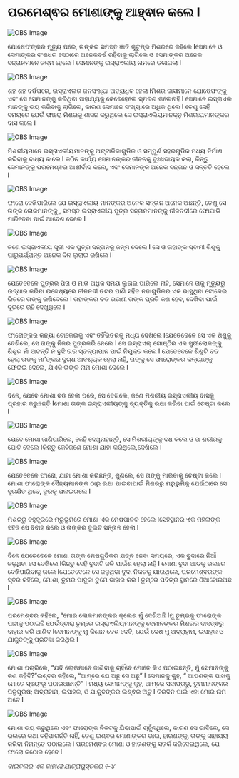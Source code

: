 # ପରମେଶ୍ଵର ମୋଶାଙ୍କୁ ଆହ୍ଵାନ କଲେ I

![OBS Image](https://cdn.door43.org/obs/jpg/360px/obs-en-09-01.jpg)

ଯୋଷେଫଙ୍କର ମୃତ୍ୟୁ ପରେ, ତାଙ୍କର ସମସ୍ତ ଜ୍ଞାତି କୁଟୁମ୍ଭ ମିଶରରେ ରହିଲେ Iସେମାନେ ଓ ସେମାଙ୍କର ବଂଶଧର ସେଠାରେ ଅନେକବର୍ଷ ରହିବାକୁ ଲାଗିଲେ ଓ ସେମାଙ୍କର ଅନେକ ସନ୍ତାନମାନେ ଜନ୍ମ ହେଲେ I ସେମାନଙ୍କୁ ଇସ୍ରାଏଲୀୟ ନାମରେ ଡକାଗଲା I  

![OBS Image](https://cdn.door43.org/obs/jpg/360px/obs-en-09-02.jpg)

ଶହ ଶହ ବର୍ଷପରେ, ଇସ୍ରାଏଲର ଜନସଂଖ୍ୟା ଅତ୍ୟଧିକ ହେଲା Iମିଶର ବାସୀମାନେ ଯୋଷେଫଙ୍କୁ ଏବଂ ସେ ସେମାନଙ୍କୁ କରିଥିବା ସାହାଯ୍ୟକୁ କେବେହେଲେ ସ୍ମରଣ କଲେନାହି I  ସେମାନେ ଇସ୍ରାଏଲ ମାନଙ୍କୁ ଭୟ କରିବାକୁ ଲାଗିଲେ, କାରଣ ସେମାନେ ସଂଖ୍ୟାରେ ଅଧିକ ଥିଲେ I ତେଣୁ ସେହି ସମୟରେ ଯେଉଁ ଫାରୋ ମିଶରକୁ ଶାସନ କରୁଥିଲେ ସେ ଇସ୍ରାଏଲିୟମାନକ୍ନୁ ମିଶରୀୟମାନଙ୍କର ଦାସ କଲେ I

![OBS Image](https://cdn.door43.org/obs/jpg/360px/obs-en-09-03.jpg)

ମିଶରୀୟମାନେ ଇସ୍ରାଏଲୀୟମାନଙ୍କୁ ଅଟ୍ଟାଳିକାଗୁଡିକ ଓ ସମ୍ପୁର୍ଣ ସହରଗୁଡିକ ମଧ୍ୟ ନିର୍ମାଣ କରିବାକୁ ବାଧ୍ୟ କାଲେ I କଠିନ କାର୍ଯ୍ୟ ସେମାନଙ୍କର ଜୀବନକୁ ଦୁଃଖଦାୟକ କଲା, କିନ୍ତୁ ସେମାନଙ୍କୁ ପରମେଶ୍ଵର ଆଶୀର୍ବାଦ କଲେ, ଏବଂ ସେମାନଙ୍କ ଅନେକ ସନ୍ତାନ ଓ ସନ୍ତତି ହେଲେ I

![OBS Image](https://cdn.door43.org/obs/jpg/360px/obs-en-09-04.jpg)

ଫାରୋ ଦେଖିପାରିଲେ ଯେ ଇସ୍ରାଏଲୀୟ ମାନଙ୍କର ଅନେକ ସନ୍ତାନ ଅନେକ ଅଛନ୍ତି, ତେଣୁ ସେ ତାଙ୍କ ଲୋକମାନଙ୍କୁ , ସମସ୍ତ ଇସ୍ରାଏଲୀୟ ପୁତ୍ର ସନ୍ତାନମାନଙ୍କୁ ନୀଳନଦୀରେ ଫୋପାଡି ମାରିଦେବା ପାଇଁ ଆଦେଶ ଦେଲେ I

![OBS Image](https://cdn.door43.org/obs/jpg/360px/obs-en-09-05.jpg)

ଜଣେ ଇସ୍ରାଏଲୀୟ ସ୍ତ୍ରୀ ଏକ ପୁତ୍ର ସନ୍ତାନକୁ ଜନ୍ମ ଦେଲେ I ସେ ଓ ତାହାଙ୍କ ସ୍ଵାମୀ ଶିଶୁକୁ ପାରୁପର୍ଯ୍ୟନ୍ତ ଅନେକ ଦିନ ଲୁଚାଇ ରଖିଲେ I

![OBS Image](https://cdn.door43.org/obs/jpg/360px/obs-en-09-06.jpg)

ଯେତେବେଳେ ପୁତ୍ରର ପିତା ଓ ମାତା ଅଧିକ ସମୟ ଲୁଚାଇ ପାରିଲେ ନାହି, ସେମାନେ ତାକୁ ମୃତ୍ୟୁରୁ ଉଦ୍ଧାର କରିବା ଉଦ୍ଦେଶ୍ୟରେ ନୀଳନଦୀ ତଟର ପାଣି ସହିତ ନଢାଗୁଡିକର ଏକ ଭାସୁଥିବା ଟୋକେଇ ଭିତରେ ତାଙ୍କୁ ରଖିଦେଲେ I ତାହାଙ୍କର ବଡ ଭଉଣୀ ତାଙ୍କ ପ୍ରତି କଣ ହେବ, ଦେଖିବା ପାଇଁ ଦୂରରେ ରହି ଦେଖୁଥିଲେ I

![OBS Image](https://cdn.door43.org/obs/jpg/360px/obs-en-09-07.jpg)

ଫାରୋଙ୍କର କନ୍ୟା ଟୋକେଇକୁ ଏବଂ ତହିଁଭିତରକୁ ମଧ୍ୟ ଦେଖିଲେ Iଯେତେବେଳେ ସେ ଏକ ଶିଶୁକୁ ଦେଖିଲେ, ସେ ତାଙ୍କୁ ନିଜର ପୁତ୍ରକରି ନେଲେ I ସେ ଇସ୍ରାଏଲ୍ ଗୋଷ୍ଠିର ଏକ ସ୍ତ୍ରୀଲୋକଙ୍କୁ ଶିଶୁର ମାଁ ଅଟନ୍ତି ନ ବୁଝି ତାର ସ୍ତନ୍ୟାପାନ ପାଇଁ ନିଯୁକ୍ତ କଲେ I ଯେତେବେଳେ ଶିଶୁଟି ବଡ ହେଲା ତାଙ୍କୁ ମା’ଙ୍କର ଦୁଗ୍ଧ ଆବଶ୍ୟକ ହେଲା ନାହି,  ତାଙ୍କୁ ସେ ଫାରୋଙ୍କର କନ୍ୟାଙ୍କୁ ଫେରାଇ ଦେଲେ, ଯିଏକି ତାଙ୍କ ନାମ ମୋଶା ଦେଲେ I    

![OBS Image](https://cdn.door43.org/obs/jpg/360px/obs-en-09-08.jpg)

ଦିନେ, ଯେବେ ମୋଶା ବଡ ହେଲା ପରେ,  ସେ ଦେଖିଲେ, ଜଣେ ମିଶରୀୟ ଇସ୍ରାଏଲୀୟ ଦାସକୁ ପ୍ରହାର କରୁଛନ୍ତି Iମୋଶା ତାଙ୍କ ଇସ୍ରାଏଲୀୟଙ୍କୁ ବ୍ୟକ୍ତିକୁ ରକ୍ଷା କରିବା ପାଇଁ ଚେଷ୍ଟା କଲେ I

![OBS Image](https://cdn.door43.org/obs/jpg/360px/obs-en-09-09.jpg)

ଯେବେ ମୋଶା ଜାଣିପାରିଲେ, କେହି ଦେଖୁନାହାନ୍ତି, ସେ ମିଶରୀୟଙ୍କୁ ବଧ କଲେ ଓ ତା ଶରୀରକୁ ପୋତି ଦେଲେ Iକିନ୍ତୁ କେହିଜଣେ ମୋଶା ଯାହା କରିଥିଲେ,ଦେଖିଲେ I

![OBS Image](https://cdn.door43.org/obs/jpg/360px/obs-en-09-10.jpg)

ଯେତେବେଳେ ଫାରୋ, ଯାହା ମୋଶା କରିଛନ୍ତି,  ଶୁଣିଲେ, ସେ ତାଙ୍କୁ ମାରିବାକୁ ଚେଷ୍ଟା କଲେ I ମୋଶା ଫାରୋଙ୍କ ସୈନ୍ୟମାନଙ୍କ ଠାରୁ ରକ୍ଷା ପାଇବାପାଇଁ  ମିଶରରୁ ମରୁଭୁମିକୁ ଯେଉଁଠାରେ ସେ ସୁରକ୍ଷିତ ଥିବେ, ଦୁରକୁ ପଳାଇଗଲେ I

![OBS Image](https://cdn.door43.org/obs/jpg/360px/obs-en-09-11.jpg)

ମିଶରରୁ ବହୁଦୂରରେ ମରୁଭୂମିରେ ମୋଶା ଏକ ମେଷପାଳକ ହେଲେ Iସେହିସ୍ଥାନର ଏକ ମହିଳାଙ୍କ ସହିତ ସେ ବିବାହ କଲେ ଓ ତାଙ୍କର ଦୁଇଟି ସନ୍ତାନ ହେଲା I

![OBS Image](https://cdn.door43.org/obs/jpg/360px/obs-en-09-12.jpg)

ଦିନେ ଯେତେବେଳେ ମୋଶା ତାଙ୍କ ମେଷଗୁଡିକର ଯତ୍ନ ନେବା ସମୟରେ, ଏକ ବୁଦାରେ ନିଆଁ ଜଳୁଥିବା ସେ ଦେଖିଲେ Iକିନ୍ତୁ ସେହି ବୁଦାଟି ଜଳି ପାଉଁଶ ହେଲା ନାହି I  ମୋଶା ବୁଦା ଆଡକୁ ଭଲରେ ଦେଖିପାରିବାକୁ  ଗଲେ Iଯେତେବେଳେ ସେ ଜଳୁଥିବା ବୁଦା ନିକଟକୁ ଯାଉଥିଲେ, ପରମେଶ୍ଵରଙ୍କ ସ୍ଵର କହିଲେ, ମୋଶା, ତୁମର ପାଦୁକା ତୁମେ ବାହାର କର I ତୁମ୍ଭେ ପବିତ୍ର ସ୍ଥାନରେ ଠିଆହୋଇଅଛ I

![OBS Image](https://cdn.door43.org/obs/jpg/360px/obs-en-09-13.jpg)

ପରମେଶ୍ଵର କହିଲେ, “ମୋର ଲୋକମାନଙ୍କର କ୍ଲେଶ ମୁଁ ଦେଖିଅଛି Iମୁ ତୁମ୍ଭକୁ ଫାରୋଙ୍କ ପାଖକୁ ପଠାଇବି ଯେଉଁଦ୍ଵାରା ତୁମ୍ଭେ ଇସ୍ରାଏଲିୟମାନଙ୍କୁ ସେମାନଙ୍କର ମିଶରର ଦାସତ୍ଵରୁ ବାହାର କରି ଆଣିବ Iସେମାନଙ୍କୁ ମୁ କିଣାନ ଦେଶ ଦେବି, ଯେଉଁ ଦେଶ ମୁ ଅବ୍ରାହାମ, ଇସାହକ ଓ ଯାକୁବଙ୍କୁ ପ୍ରତିଜ୍ଞା କରିଥିଲି I 

![OBS Image](https://cdn.door43.org/obs/jpg/360px/obs-en-09-14.jpg)

ମୋଶା ପଚାରିଲେ, “ଯଦି ଲୋକମାନେ ଜାଣିବାକୁ ଚାହିଁବେ ମୋତେ କିଏ ପଠାଇଛନ୍ତି, ମୁଁ ସେମାନଙ୍କୁ କଣ କହିବି?”ଇଶ୍ଵର କହିଲେ, “ଆମ୍ଭେ ଯେ ଅଛୁ ସେ ଅଛୁ” I ସେମାନକୁ କୁହ, “ ଆପଣଙ୍କ ପାଖକୁ ମୋତେ ସ୍ଵୟଂଭୂ ପଠାଇଅଛନ୍ତି” I  ମଧ୍ୟ ସେମାନଙ୍କୁ କୁହ, ଆମ୍ଭେ ସଦାପ୍ରଭୁ, ତୁମମାନଙ୍କର ପିତୃପୁରଷ; ଅବ୍ରାହାମ, ଇସାହକ, ଓ ଯାକୁବଙ୍କର ଇଶ୍ଵର ଅଟୁ I  ଚିରଦିନ ପାଇଁ ଏହା ମୋର ନାମ ଅଟେ I

![OBS Image](https://cdn.door43.org/obs/jpg/360px/obs-en-09-15.jpg)

ମୋଶା ଭୟ କରୁଥିଲେ ଏବଂ ଫାରୋଙ୍କ ନିକଟକୁ ଯିବାପାଇଁ  ଚାହୁଁନଥିଲେ, କାରଣ ସେ ଭାବିଲେ, ସେ ଭଲରେ କଥା କହିପାରର୍ନ୍ତି ନାହିଁ, ତେଣୁ ଇଶ୍ଵର ମୋଶାଙ୍କର ଭାଇ, ହାରଣଙ୍କୁ, ତାଙ୍କୁ ସାହାଯ୍ୟ କରିବା ନିମନ୍ତେ ପଠାଇଲେ I ପରମେଶ୍ଵର ମୋଶା ଓ ହାରଣଙ୍କୁ  ସତର୍କ କରିଦେଇଥିଲେ, ଯେ ଫାରୋ କଠୋର ହେବେ I  

_ବାଇବଲର ଏକ କାହାଣୀ:ଯାତ୍ରାପୁସ୍ତକର ୧-୪_